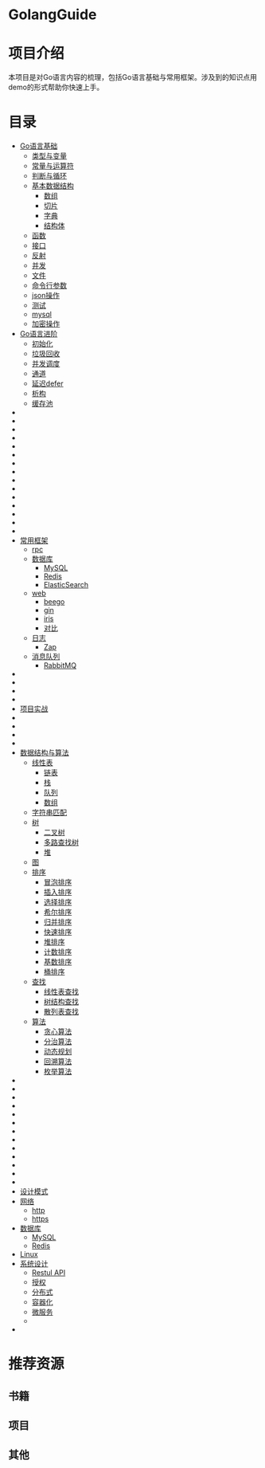 # GolangGuide
# 项目介绍

本项目是对Go语言内容的梳理，包括Go语言基础与常用框架。涉及到的知识点用demo的形式帮助你快速上手。

# 目录

- <a href = "">Go语言基础</a>
  - <a href = "">类型与变量</a>
  - <a href = "">常量与运算符</a>
  - <a href = "">判断与循环</a>
  - <a href = "">基本数据结构</a>
    - <a href = "">数组</a>
    - <a href = "">切片</a>
    - <a href = "">字典</a>
    - <a href = "">结构体</a>
  - <a href = "">函数</a>
  - <a href = "">接口</a>
  - <a href = "">反射</a>
  - <a href = "">并发</a>
  - <a href = "">文件</a>
  - <a href = "">命令行参数</a>
  - <a href = "">json操作</a>
  - <a href = "">测试</a>
  - <a href = "">mysql</a>
  - <a href = "">加密操作</a>
- <a href = "">Go语言进阶</a>
  - <a href = "">初始化</a>
  - <a href = "">垃圾回收</a>
  - <a href = "">并发调度</a>
  - <a href = "">通道</a>
  - <a href = "">延迟defer</a>
  - <a href = "">析构</a>
  - <a href = "">缓存池</a>
- <a href = ""></a>
- <a href = ""></a>
- <a href = ""></a>
- <a href = ""></a>
- <a href = ""></a>
- <a href = ""></a>
- <a href = ""></a>
- <a href = ""></a>
- <a href = ""></a>
- <a href = ""></a>
- <a href = ""></a>
- <a href = ""></a>
- <a href = ""></a>
- <a href = ""></a>
- <a href = ""></a>
- <a href = "">常用框架</a>
  - <a href = "">rpc</a>
  - <a href = "">数据库</a>
    - <a href = "">MySQL</a>
    - <a href = "">Redis</a>
    - <a href = "">ElasticSearch</a>
  - <a href = "">web</a>
    - <a href = "">beego</a>
    - <a href = "">gin</a>
    - <a href = "">iris</a>
    - <a href = "">对比</a>
  - <a href = "">日志</a>
    - <a href = "">Zap</a>
  - <a href = "">消息队列</a>
    - <a href = "">RabbitMQ</a>
- <a href = ""></a>
- <a href = ""></a>
- <a href = ""></a>
- <a href = ""></a>
- <a href = "">项目实战</a>
- <a href = ""></a>
- <a href = ""></a>
- <a href = ""></a>
- <a href = ""></a>
- <a href = "">数据结构与算法</a>
  - <a href = "">线性表</a>
    - <a href = "">链表</a>
    - <a href = "">栈</a>
    - <a href = "">队列</a>
    - <a href = "">数组</a>
  - <a href = "">字符串匹配</a>
  - <a href = "">树</a>
    - <a href = "">二叉树</a>
    - <a href = "">多路查找树</a>
    - <a href = "">堆</a>
  - <a href = "">图</a>
  - <a href = "">排序</a>
    - <a href = "">冒泡排序</a>
    - <a href = "">插入排序</a>
    - <a href = "">选择排序</a>
    - <a href = "">希尔排序</a>
    - <a href = "">归并排序</a>
    - <a href = "">快速排序</a>
    - <a href = "">堆排序</a>
    - <a href = "">计数排序</a>
    - <a href = "">基数排序</a>
    - <a href = "">桶排序</a>
  - <a href = "">查找</a>
    - <a href = "">线性表查找</a>
    - <a href = "">树结构查找</a>
    - <a href = "">散列表查找</a>
  - <a href = "">算法</a>
    - <a href = "">贪心算法</a>
    - <a href = "">分治算法</a>
    - <a href = "">动态规划</a>
    - <a href = "">回溯算法</a>
    - <a href = "">枚举算法</a>
- <a href = ""></a>
- <a href = ""></a>
- <a href = ""></a>
- <a href = ""></a>
- <a href = ""></a>
- <a href = ""></a>
- <a href = ""></a>
- <a href = ""></a>
- <a href = ""></a>
- <a href = ""></a>
- <a href = ""></a>
- <a href = ""></a>
- <a href = ""></a>
- <a href = "">设计模式</a>
- <a href = "">网络</a>
  - <a href = "">http</a>
  - <a href = "">https</a>
- <a href = "">数据库</a>
  - <a href ="">MySQL</a>
  - <a href = "">Redis</a>
- <a href = "">Linux</a>
- <a href = "">系统设计</a>
  - <a href = "">Restul API</a>
  - <a href = "">授权</a>
  - <a href = "">分布式</a>
  - <a href = "">容器化</a>
  - <a href = "">微服务</a>
  - <a href = ""></a>
- 

# 推荐资源

## 书籍



## 项目



## 其他